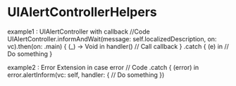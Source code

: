 # UIAlertControllerHelpers

example1 :  UIAlertController with callback 
//Code
UIAlertController.informAndWait(message: self.localizedDescription, on: vc).then(on: .main) {  (_) -> Void in
            handler()
            // Call callback
            }
            .catch { (e) in
                 // Do something
        }
        
        
        
   example2 :  Error Extension in case error 
   // Code
   .catch { (error) in
                    error.alertInform(vc: self, handler: {
                        // Do something
                    })
